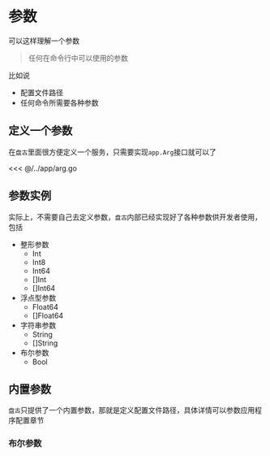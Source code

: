 # 参数

可以这样理解一个参数
> 任何在命令行中可以使用的参数

比如说

- 配置文件路径
- 任何命令所需要各种参数

## 定义一个参数

在`盘古`里面很方便定义一个服务，只需要实现`app.Arg`接口就可以了

<<< @/../app/arg.go

## 参数实例

实际上，不需要自己去定义参数，`盘古`内部已经实现好了各种参数供开发者使用，包括

- 整形参数
    - Int
    - Int8
    - Int64
    - []Int
    - []Int64
- 浮点型参数
    - Float64
    - []Float64
- 字符串参数
    - String
    - []String
- 布尔参数
    - Bool

## 内置参数

`盘古`只提供了一个内置参数，那就是定义配置文件路径，具体详情可以参数应用程序配置章节

### 布尔参数

``` go

```
